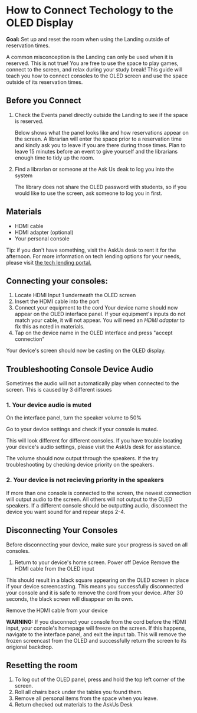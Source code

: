 # How to Connect Techology to the OLED Display

**Goal:** Set up and reset the room when using the Landing outside of reservation times. 

A common misconception is the Landing can only be used when it is reserved. This is not true! You are free to use the space to play games, connect to the screen, and relax during your study break! This guide will teach you how to connect consoles to the OLED screen and use the space outside of its reservation times. 

## Before you Connect
1. Check the Events panel directly outside the Landing to see if the space is reserved.

    Below shows what the panel looks like and how reservations appear on the screen. A librarian will enter the space prior to a reservation time and kindly ask you to leave if you are there during those times. Plan to leave 15 minutes before an event to give yourself and the librarians enough time to tidy up the room. 

2. Find a librarian or someone at the Ask Us deak to log you into the system

    The library does not share the OLED password with students, so if you would like to use the screen, ask someone to log you in first. 

## Materials
* HDMI cable
* HDMI adapter (optional)
* Your personal console

Tip: if you don't have something, visit the AskUs desk to rent it for the afternoon. For more information on tech lending options for your needs, please visit [the tech lending portal.](https://www.lib.ncsu.edu/devices)
## Connecting your consoles: 
1. Locate HDMI Input 1 underneath the OLED screen
2. Insert the HDMI cable into the port
3. Connect your equipment to the cord
Your device name should now appear on the OLED interface panel. If your equipment's inputs do not match your cable, it will not appear. You will need an *HDMI adapter* to fix this as noted in materials.
4. Tap on the device name in the OLED interface and press "accept connection"

Your device's screen should now be casting on the OLED display. 

## Troubleshooting Console Device Audio
Sometimes the audio will not automatically play when connected to the screen. This is caused by 3 different issues
### 1. Your device audio is muted
On the interface panel, turn the speaker volume to 50%

Go to your device settings and check if your console is muted. 

This will look different for different consoles. If you have trouble locating your device's audio settings, please visit the AskUs desk for assistance.


The volume should now output through the speakers. If the try troubleshooting by checking device priority on the speakers. 

### 2. Your device is not recieving priority in the speakers 

If more than one console is connected to the screen, the newest connection will output audio to the screen. All others will not output to the OLED speakers. If a different console should be outputting audio, disconnect the device you want sound for and repear steps 2-4.


## Disconnecting Your Consoles
Before disconnecting your device, make sure your progress is saved on all consoles. 

1. Return to your device's home screen.
Power off Device
Remove the HDMI cable from the OLED input

This should result in a black square appearing on the OLED screen in place if your device screencasting. This means you successfully disconnected your console and it is safe to remove the cord from your device. After 30 seconds, the black screen will disappear on its own. 

Remove the HDMI cable from your device


 **WARNING:** If you disconnect your console from the cord before the HDMI input, your console's homepage will freeze on the screen. If this happens, navigate to the interface panel, and exit the input tab. This will remove the frozen screencast from the OLED and successfully return the screen to its origional backdrop. 



## Resetting the room
1. To log out of the OLED panel, press and hold the top left corner of the screen. 
2. Roll all chairs back under the tables you found them. 
3. Remove all personal items from the space when you leave. 
4. Return checked out materials to the AskUs Desk